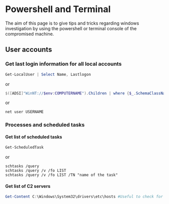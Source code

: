 # Powershell and Terminal
The aim of this page is to give tips and tricks regarding windows investigation by using the powershell or terminal console of the compromised machine. 
## User accounts
### Get last login information for all local accounts
```Powershell
Get-LocalUser | Select Name, Lastlogon
```
or
```Powershell
$([ADSI]"WinNT://$env:COMPUTERNAME").Children | where {$_.SchemaClassName -eq 'user'} | Select Name, Lastlogin
```
or
```Powershell
net user USERNAME
```
### Processes and scheduled tasks
#### Get list of scheduled tasks
```Powershell
Get-ScheduledTask
```
or
```MS-DOS
schtasks /query
schtasks /query /v /fo LIST
schtasks /query /v /fo LIST /TN "name of the task"
```
#### Get list of C2 servers
```Powershell
Get-Content C:\Windows\System32\drivers\etc\hosts #Useful to check for DNS Poisoning
```
